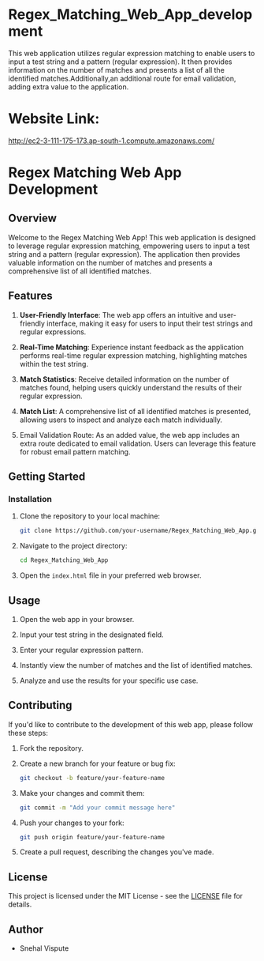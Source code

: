# Regex_Matching_Web_App_development
This web application utilizes regular expression matching to enable users to input a test string and a pattern (regular expression). It then provides information on the number of matches and presents a list of all the identified matches.Additionally,an additional route for email validation, adding extra value to the application.

# Website Link: 
http://ec2-3-111-175-173.ap-south-1.compute.amazonaws.com/

# Regex Matching Web App Development

## Overview

Welcome to the Regex Matching Web App! This web application is designed to leverage regular expression matching, empowering users to input a test string and a pattern (regular expression). The application then provides valuable information on the number of matches and presents a comprehensive list of all identified matches.

## Features

1. **User-Friendly Interface**: The web app offers an intuitive and user-friendly interface, making it easy for users to input their test strings and regular expressions.

2. **Real-Time Matching**: Experience instant feedback as the application performs real-time regular expression matching, highlighting matches within the test string.

3. **Match Statistics**: Receive detailed information on the number of matches found, helping users quickly understand the results of their regular expression.

4. **Match List**: A comprehensive list of all identified matches is presented, allowing users to inspect and analyze each match individually.
   
5. Email Validation Route: As an added value, the web app includes an extra route dedicated to email validation. Users can leverage this feature for robust email pattern matching.

## Getting Started

### Installation

1. Clone the repository to your local machine:

   ```bash
   git clone https://github.com/your-username/Regex_Matching_Web_App.git
   ```

2. Navigate to the project directory:

   ```bash
   cd Regex_Matching_Web_App
   ```

3. Open the `index.html` file in your preferred web browser.

## Usage

1. Open the web app in your browser.

2. Input your test string in the designated field.

3. Enter your regular expression pattern.

4. Instantly view the number of matches and the list of identified matches.

5. Analyze and use the results for your specific use case.

## Contributing

If you'd like to contribute to the development of this web app, please follow these steps:

1. Fork the repository.

2. Create a new branch for your feature or bug fix:

   ```bash
   git checkout -b feature/your-feature-name
   ```

3. Make your changes and commit them:

   ```bash
   git commit -m "Add your commit message here"
   ```

4. Push your changes to your fork:

   ```bash
   git push origin feature/your-feature-name
   ```

5. Create a pull request, describing the changes you've made.

## License

This project is licensed under the MIT License - see the [LICENSE](LICENSE) file for details.

## Author

- Snehal Vispute
